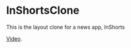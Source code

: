 # InShortsClone
This is the layout clone for a news app, InShorts

[Video](https://vimeo.com/265922320).
